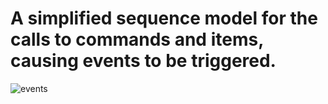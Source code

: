 # A simplified sequence model for the calls to commands and items, causing events to be triggered.

![events](https://www.plantuml.com/plantuml/png/xLVBRjim4BppA_Pe6p7Gimv60gK10hX9uGTQeEY14TSLKP4Ko5Ng_dqXgRBr8AKu3T1BRWAvCplSdJNfQqVSKg4obag1S326dioHyOICXRr3orZEBSb4vbmJFEorf1qwkd4ErLFsUrDeZROJKsv_F69Ia3GwDfhmI9s0jNI4VTHMgZp3ByR-l2TKjzBbd9Aq5nGRbHidwHJNsNtKk9CAjqZxF3PASIr6Ki10z2Uar0WligJS8RUtvfUU31W8YursP8k4xkIH2eiD0oiB3CjLgAmHRClkR0hD0X6ZuBNX0WWTkJ6uhrsmM404iKLEs7JG6xTSdRe94Tm8mSPIXNeCYyNVeywIclYAJ9xXCsQIKCrP4BXS3JqHGIqJPsJoTKdIxCpXM_FvdMb325R-I2c2HchfU_dC2JrE6wm4acyA_QY_xbABNBJpNKhTr3MgEbHL1yMBLNn6Up1MbGjlSQZx0yIfp8H5lVh0CcDoE1WBo9CKadBZuYIUOQriK9kE0G1uSI4hHD1ypof1yuf2u8YkoG3K0jXenEWcUwrlvnrpFd25BkS9lble8WlzetrUt_SfJxsLCUACE_TkYbw3-pVnb2F6NJIhBw30URpNUXkTr4iN4hGRtZg__n4H8WdpLtSKZ04zDV5gyhsuVFNqzGKg6TLoUs9yb9s1ybTXTER-so_1zB3ttgIXKJy_Jy_5xq9xMSAJFephhWHcV3BRu0NT_Yts91tuuHmECz-pRu0Qve5cuAvgWbPpUlfVoksrlVVlW1S-PVmGQ5ZCav3EeNn29frm9xLqAOgnyh1hrA9GsHy0 "events")

